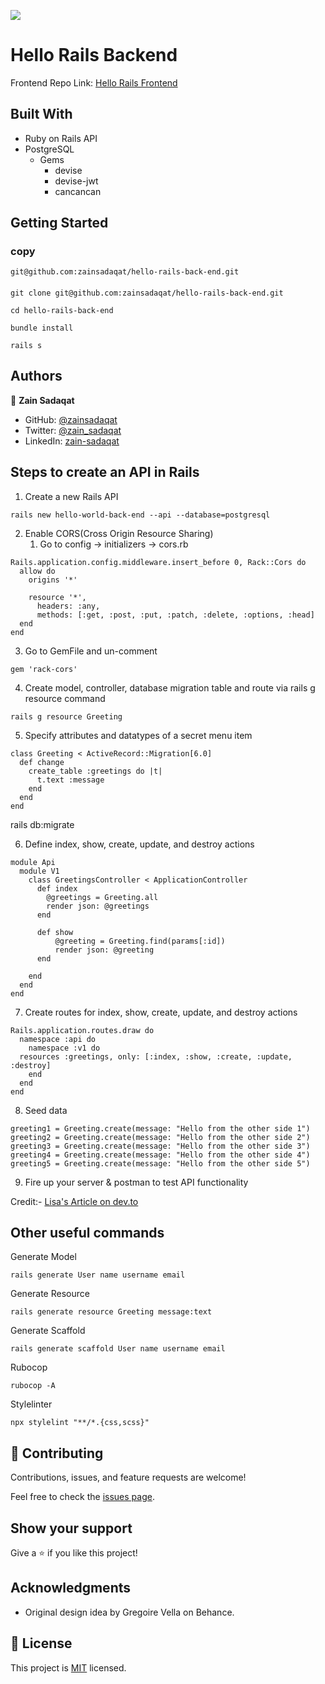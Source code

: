 ![](https://img.shields.io/badge/Microverse-blueviolet)

# Hello Rails Backend

Frontend Repo Link: [Hello Rails Frontend](https://github.com/zainsadaqat/hello-react-front-end/pull/2)

## Built With

- Ruby on Rails API
- PostgreSQL
   - Gems
      - devise
      - devise-jwt
      - cancancan

## Getting Started

### copy

```
git@github.com:zainsadaqat/hello-rails-back-end.git
```

####

```
git clone git@github.com:zainsadaqat/hello-rails-back-end.git
```

```
cd hello-rails-back-end
```

```
bundle install
```

```
rails s
```

## Authors

👤 **Zain Sadaqat**

- GitHub: [@zainsadaqat](https://github.com/githubhandle)
- Twitter: [@zain_sadaqat](https://twitter.com/twitterhandle)
- LinkedIn: [zain-sadaqat](https://linkedin.com/in/linkedinhandle)

## Steps to create an API in Rails

1. Create a new Rails API

```
rails new hello-world-back-end --api --database=postgresql
```

2. Enable CORS(Cross Origin Resource Sharing)
   1. Go to config -> initializers -> cors.rb

```
Rails.application.config.middleware.insert_before 0, Rack::Cors do
  allow do
    origins '*'

    resource '*',
      headers: :any,
      methods: [:get, :post, :put, :patch, :delete, :options, :head]
  end
end
```

3. Go to GemFile and un-comment

```
gem 'rack-cors'
```

4. Create model, controller, database migration table and route via rails g resource command

```
rails g resource Greeting
```

5. Specify attributes and datatypes of a secret menu item

```
class Greeting < ActiveRecord::Migration[6.0]
  def change
    create_table :greetings do |t|
      t.text :message
    end
  end
end
```

rails db:migrate

6. Define index, show, create, update, and destroy actions

```
module Api
  module V1
    class GreetingsController < ApplicationController
      def index
        @greetings = Greeting.all
        render json: @greetings
      end

      def show
          @greeting = Greeting.find(params[:id])
          render json: @greeting
      end

    end
  end
end
```

7. Create routes for index, show, create, update, and destroy actions

```
Rails.application.routes.draw do
  namespace :api do
    namespace :v1 do
  resources :greetings, only: [:index, :show, :create, :update, :destroy]
    end
  end
end
```

8. Seed data

```
greeting1 = Greeting.create(message: "Hello from the other side 1")
greeting2 = Greeting.create(message: "Hello from the other side 2")
greeting3 = Greeting.create(message: "Hello from the other side 3")
greeting4 = Greeting.create(message: "Hello from the other side 4")
greeting5 = Greeting.create(message: "Hello from the other side 5")
```

9. Fire up your server & postman to test API functionality

Credit:- [Lisa's Article on dev.to](https://dev.to/lisahjung/beginner-s-guide-to-creating-an-api-from-scratch-using-rails-2eie)

## Other useful commands

Generate Model

```
rails generate User name username email
```

Generate Resource

```
rails generate resource Greeting message:text
```

Generate Scaffold

```
rails generate scaffold User name username email
```

Rubocop

```
rubocop -A
```

Stylelinter

```
npx stylelint "**/*.{css,scss}"
```

## 🤝 Contributing

Contributions, issues, and feature requests are welcome!

Feel free to check the [issues page](../../issues/).

## Show your support

Give a ⭐️ if you like this project!

## Acknowledgments

- Original design idea by Gregoire Vella on Behance.

## 📝 License

This project is [MIT](./MIT.md) licensed.
